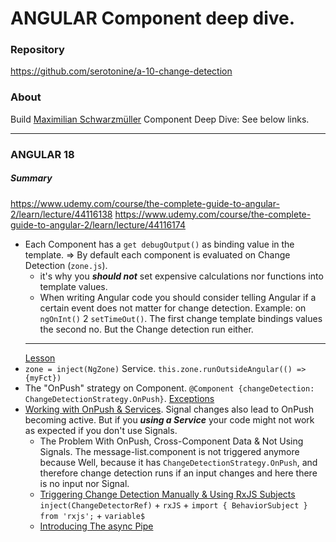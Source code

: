 # ANGULAR Component deep dive.
### Repository
https://github.com/serotonine/a-10-change-detection

### About
Build [Maximilian Schwarzmüller](https://www.udemy.com/user/maximilian-schwarzmuller) Component Deep Dive: See below links.

***

### ANGULAR 18

##### Summary
https://www.udemy.com/course/the-complete-guide-to-angular-2/learn/lecture/44116138
https://www.udemy.com/course/the-complete-guide-to-angular-2/learn/lecture/44116174
- Each Component has a `get debugOutput()` as binding value in the template.
=> By default each component is evaluated on Change Detection (`zone.js`).
  - it's why you ***should not*** set expensive calculations nor functions into template values.
  - When writing Angular code you should consider telling Angular if a certain event does not matter for change detection.
  Example: on `ngOnInt()` 2 `setTimeOut()`. The first change template bindings values the second no.
  But the Change detection run either.
  ***
  [Lesson](https://www.udemy.com/course/the-complete-guide-to-angular-2/learn/lecture/44116142)
- `zone = inject(NgZone)` Service. `this.zone.runOutsideAngular(() =>{myFct})`
- The "OnPush" strategy on Component. `@Component {changeDetection: ChangeDetectionStrategy.OnPush}`.
  [Exceptions](https://www.udemy.com/course/the-complete-guide-to-angular-2/learn/lecture/44116146)
- [Working with OnPush & Services](https://www.udemy.com/course/the-complete-guide-to-angular-2/learn/lecture/44116172). Signal changes also lead to OnPush becoming active.
But if you ***using a Service*** your code might not work as expected if you don't use Signals.
  - The Problem With OnPush, Cross-Component Data & Not Using Signals. 
    The message-list.component is not triggered anymore because Well, because it has `ChangeDetectionStrategy.OnPush`, and therefore change detection runs if an input changes and here there is no input nor Signal.
  - [Triggering Change Detection Manually & Using RxJS Subjects](https://www.udemy.com/course/the-complete-guide-to-angular-2/learn/lecture/44116174)
    `inject(ChangeDetectorRef)` + `rxJS` + `import { BehaviorSubject } from 'rxjs';` + `variable$`
  - [Introducing The async Pipe](https://www.udemy.com/course/the-complete-guide-to-angular-2/learn/lecture/44116184)